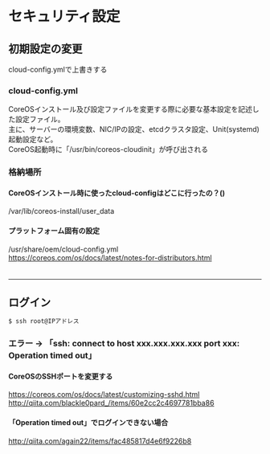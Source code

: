 # セキュリティ設定

## 初期設定の変更
cloud-config.ymlで上書きする  

### cloud-config.yml
CoreOSインストール及び設定ファイルを変更する際に必要な基本設定を記述した設定ファイル。  
主に、サーバーの環境変数、NIC/IPの設定、etcdクラスタ設定、Unit(systemd)起動設定など。  
CoreOS起動時に「/usr/bin/coreos-cloudinit」が呼び出される  

### 格納場所

#### CoreOSインストール時に使ったcloud-configはどこに行ったの？()
/var/lib/coreos-install/user_data

#### プラットフォーム固有の設定
/usr/share/oem/cloud-config.yml  
https://coreos.com/os/docs/latest/notes-for-distributors.html  
　  
- - - 

## ログイン
```cmd
$ ssh root@IPアドレス
```

### エラー → 「ssh: connect to host xxx.xxx.xxx.xxx port xxx: Operation timed out」

#### CoreOSのSSHポートを変更する
https://coreos.com/os/docs/latest/customizing-sshd.html  
http://qiita.com/blackle0pard_/items/60e2cc2c4697781bba86  

#### 「Operation timed out」でログインできない場合    
http://qiita.com/again22/items/fac485817d4e6f9226b8

